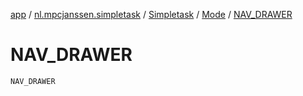 [app](../../../index.md) / [nl.mpcjanssen.simpletask](../../index.md) / [Simpletask](../index.md) / [Mode](index.md) / [NAV_DRAWER](.)

# NAV_DRAWER

`NAV_DRAWER`